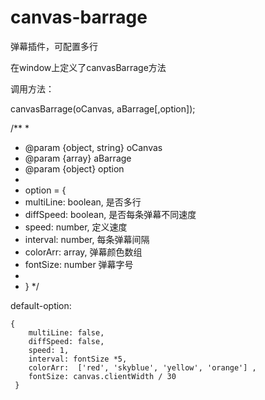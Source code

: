 # canvas-barrage

弹幕插件，可配置多行

在window上定义了canvasBarrage方法

调用方法：

canvasBarrage(oCanvas, aBarrage[,option]);

/**
   * 
   * @param {object, string} oCanvas 
   * @param {array} aBarrage 
   * @param {object} option
   *
   * option = {
   * multiLine: boolean,  是否多行
   * diffSpeed: boolean,  是否每条弹幕不同速度
   * speed: number,       定义速度
   * interval: number,    每条弹幕间隔
   * colorArr: array,     弹幕颜色数组
   * fontSize: number     弹幕字号
   * 
   * } 
   */

default-option: 

```
{
    multiLine: false,
    diffSpeed: false,
    speed: 1,
    interval: fontSize *5,
    colorArr:  ['red', 'skyblue', 'yellow', 'orange'] ,
    fontSize: canvas.clientWidth / 30
 }
```
